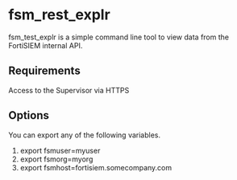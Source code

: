 # fsm_rest_explr
fsm_test_explr is a simple command line tool to view data from the FortiSIEM internal API.

## Requirements
Access to the Supervisor via HTTPS

## Options
You can export any of the following variables.
1. export fsmuser=myuser
2. export fsmorg=myorg
3. export fsmhost=fortisiem.somecompany.com
